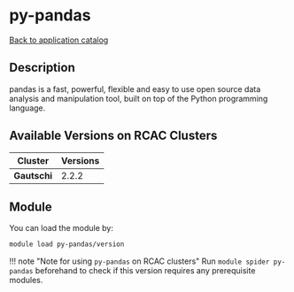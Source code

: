# py-pandas

[Back to application catalog](../app_catalog.md)

## Description
pandas is a fast, powerful, flexible and easy to use open source data analysis and manipulation tool, built on top of the Python programming language.

## Available Versions on RCAC Clusters
|Cluster|Versions|
|---|---|
|**Gautschi**|2.2.2|

## Module
You can load the module by:

```bash
module load py-pandas/version
```

!!! note "Note for using `py-pandas` on RCAC clusters"
    Run `module spider py-pandas` beforehand to check if this version requires any prerequisite modules.
